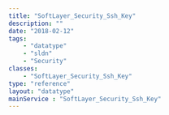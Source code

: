 ```yaml
---
title: "SoftLayer_Security_Ssh_Key"
description: ""
date: "2018-02-12"
tags:
    - "datatype"
    - "sldn"
    - "Security"
classes:
    - "SoftLayer_Security_Ssh_Key"
type: "reference"
layout: "datatype"
mainService : "SoftLayer_Security_Ssh_Key"
---
```

